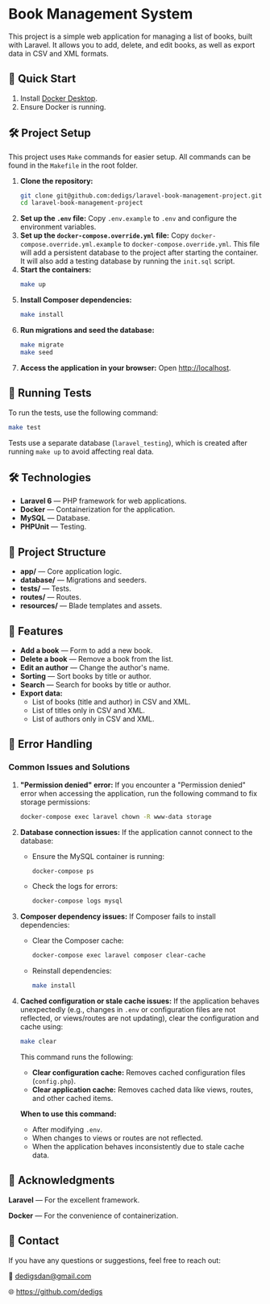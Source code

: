 # Book Management System

This project is a simple web application for managing a list of books, built with Laravel. It allows you to add, delete, and edit books, as well as export data in CSV and XML formats.

## 🚀 Quick Start

1. Install [Docker Desktop](https://docs.docker.com/install).
2. Ensure Docker is running.

## 🛠 Project Setup

This project uses `Make` commands for easier setup. All commands can be found in the `Makefile` in the root folder.

1. **Clone the repository:**
   ```sh
   git clone git@github.com:dedigs/laravel-book-management-project.git
   cd laravel-book-management-project
   ```
2. **Set up the **`.env`** file:** Copy `.env.example` to `.env` and configure the environment variables.
3. **Set up the **`docker-compose.override.yml`** file:** Copy `docker-compose.override.yml.example` to `docker-compose.override.yml`. This file will add a persistent database to the project after starting the container. It will also add a testing database by running the `init.sql` script.
4. **Start the containers:**
   ```sh
   make up
   ```
5. **Install Composer dependencies:**
   ```sh
   make install
   ```
6. **Run migrations and seed the database:**
   ```sh
   make migrate
   make seed
   ```
7. **Access the application in your browser:** Open [http://localhost](http://localhost).

## 🧪 Running Tests

To run the tests, use the following command:

```sh
make test
```

Tests use a separate database (`laravel_testing`), which is created after running `make up` to avoid affecting real data.

## 🛠️ Technologies

- **Laravel 6** — PHP framework for web applications.
- **Docker** — Containerization for the application.
- **MySQL** — Database.
- **PHPUnit** — Testing.

## 📂 Project Structure

- **app/** — Core application logic.
- **database/** — Migrations and seeders.
- **tests/** — Tests.
- **routes/** — Routes.
- **resources/** — Blade templates and assets.

## 📝 Features

- **Add a book** — Form to add a new book.
- **Delete a book** — Remove a book from the list.
- **Edit an author** — Change the author's name.
- **Sorting** — Sort books by title or author.
- **Search** — Search for books by title or author.
- **Export data:**
  - List of books (title and author) in CSV and XML.
  - List of titles only in CSV and XML.
  - List of authors only in CSV and XML.

## 🚨 Error Handling

### Common Issues and Solutions

1. **"Permission denied" error:** If you encounter a "Permission denied" error when accessing the application, run the following command to fix storage permissions:

   ```sh
   docker-compose exec laravel chown -R www-data storage
   ```

2. **Database connection issues:** If the application cannot connect to the database:

   - Ensure the MySQL container is running:
     ```sh
     docker-compose ps
     ```
   - Check the logs for errors:
     ```sh
     docker-compose logs mysql
     ```

3. **Composer dependency issues:** If Composer fails to install dependencies:

   - Clear the Composer cache:
     ```sh
     docker-compose exec laravel composer clear-cache
     ```
   - Reinstall dependencies:
     ```sh
     make install
     ```

4. **Cached configuration or stale cache issues:** If the application behaves unexpectedly (e.g., changes in `.env` or configuration files are not reflected, or views/routes are not updating), clear the configuration and cache using:

   ```sh
   make clear
   ```

   This command runs the following:

   - **Clear configuration cache:** Removes cached configuration files (`config.php`).
   - **Clear application cache:** Removes cached data like views, routes, and other cached items.

   **When to use this command:**

   - After modifying `.env`.
   - When changes to views or routes are not reflected.
   - When the application behaves inconsistently due to stale cache data.

## 🙏 Acknowledgments

  **Laravel** — For the excellent framework.

  **Docker** — For the convenience of containerization.

## 📧 Contact
  If you have any questions or suggestions, feel free to reach out:

  📧 dedigsdan@gmail.com

  🌐 https://github.com/dedigs
